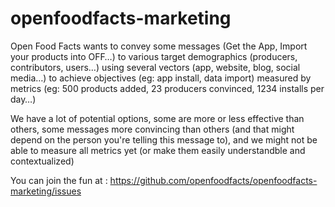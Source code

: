 # openfoodfacts-marketing

Open Food Facts wants to convey some messages (Get the App, Import your products into OFF…) to various target demographics (producers, contributors, users…) using several vectors (app, website, blog, social media…) to achieve objectives (eg: app install, data import) measured by metrics (eg: 500 products added, 23 producers convinced, 1234 installs per day…)

We have a lot of potential options, some are more or less effective than others, some messages more convincing than others (and that might depend on the person you're telling this message to), and we might not be able to measure all metrics yet (or make them easily understandble and contextualized)

You can join the fun at : https://github.com/openfoodfacts/openfoodfacts-marketing/issues

